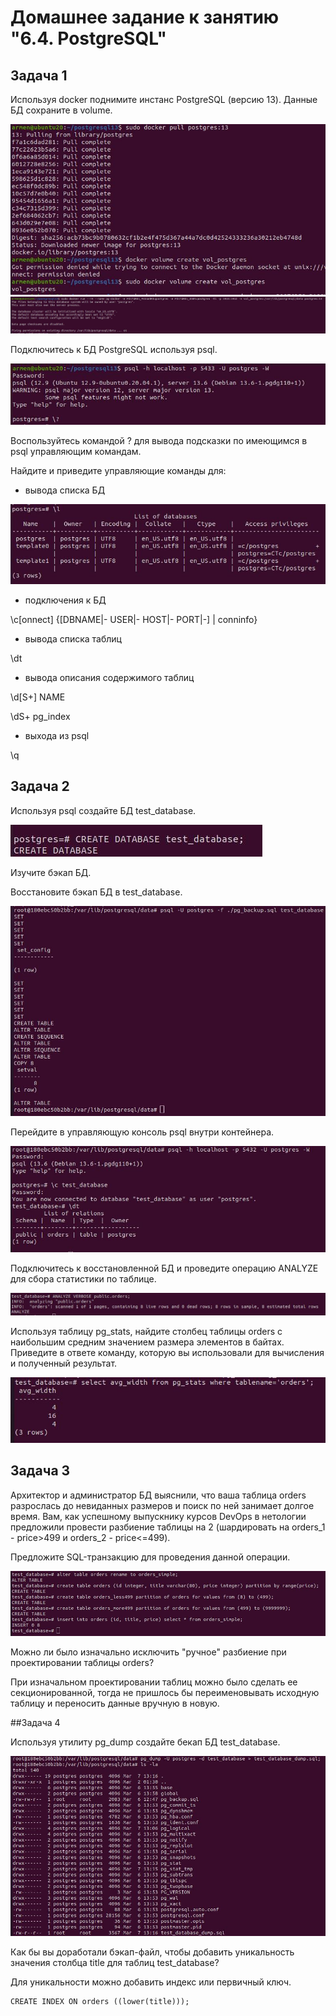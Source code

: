 # Домашнее задание к занятию "6.4. PostgreSQL"

## Задача 1

Используя docker поднимите инстанс PostgreSQL (версию 13). Данные БД сохраните в volume.

<img  src="https://raw.githubusercontent.com/ArmenVartanyan/devops-netology/main/6_4/6.4.1.1.jpg">

<img  src="https://raw.githubusercontent.com/ArmenVartanyan/devops-netology/main/6_4/6.4.1.2.jpg">

Подключитесь к БД PostgreSQL используя psql.

<img  src="https://raw.githubusercontent.com/ArmenVartanyan/devops-netology/main/6_4/6.4.1.3.jpg">

Воспользуйтесь командой \? для вывода подсказки по имеющимся в psql управляющим командам.

Найдите и приведите управляющие команды для:

- вывода списка БД

<img  src="https://raw.githubusercontent.com/ArmenVartanyan/devops-netology/main/6_4/6.4.1.4.jpg">

- подключения к БД

\c[onnect] {[DBNAME|- USER|- HOST|- PORT|-] | conninfo}

- вывода списка таблиц

 \dt 
 
- вывода описания содержимого таблиц

\d[S+] NAME

\dS+ pg_index

- выхода из psql

\q

## Задача 2

Используя psql создайте БД test_database.

<img  src="https://raw.githubusercontent.com/ArmenVartanyan/devops-netology/main/6_4/6.4.2.1.jpg">

Изучите бэкап БД.

Восстановите бэкап БД в test_database.

<img  src="https://raw.githubusercontent.com/ArmenVartanyan/devops-netology/main/6_4/6.4.2.2.jpg">

Перейдите в управляющую консоль psql внутри контейнера.

<img  src="https://raw.githubusercontent.com/ArmenVartanyan/devops-netology/main/6_4/6.4.2.3.jpg">

Подключитесь к восстановленной БД и проведите операцию ANALYZE для сбора статистики по таблице.

<img  src="https://raw.githubusercontent.com/ArmenVartanyan/devops-netology/main/6_4/6.4.2.4.jpg">

Используя таблицу pg_stats, найдите столбец таблицы orders с наибольшим средним значением размера элементов в байтах.
Приведите в ответе команду, которую вы использовали для вычисления и полученный результат.

<img  src="https://raw.githubusercontent.com/ArmenVartanyan/devops-netology/main/6_4/6.4.2.5.jpg">

## Задача 3

Архитектор и администратор БД выяснили, что ваша таблица orders разрослась до невиданных размеров и поиск по ней занимает долгое время. Вам, как успешному выпускнику курсов DevOps в нетологии предложили провести разбиение таблицы на 2 (шардировать на orders_1 - price>499 и orders_2 - price<=499).

Предложите SQL-транзакцию для проведения данной операции.

<img  src="https://raw.githubusercontent.com/ArmenVartanyan/devops-netology/main/6_4/6.4.3.1.jpg">

Можно ли было изначально исключить "ручное" разбиение при проектировании таблицы orders?

При изначальном проектировании таблиц можно было сделать ее секционированной, тогда не пришлось бы переименовывать исходную таблицу и переносить данные вручную в новую.

##Задача 4

Используя утилиту pg_dump создайте бекап БД test_database.

<img  src="https://raw.githubusercontent.com/ArmenVartanyan/devops-netology/main/6_4/6.4.4.1.jpg">

Как бы вы доработали бэкап-файл, чтобы добавить уникальность значения столбца title для таблиц test_database?

Для уникальности можно добавить индекс или первичный ключ.

    CREATE INDEX ON orders ((lower(title)));

